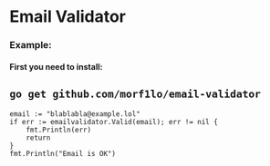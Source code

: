 # Email Validator

### Example:
#### First you need to install:
`go get github.com/morf1lo/email-validator`
---
```
email := "blablabla@example.lol"
if err := emailvalidator.Valid(email); err != nil {
	fmt.Println(err)
	return
}
fmt.Println("Email is OK")
```
